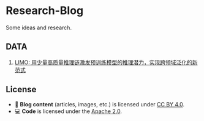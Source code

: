 # Research-Blog
Some ideas and research.

## DATA

1. [LIMO: 用少量高质量推理链激发预训练模型的推理潜力，实现跨领域泛化的新范式](https://github.com/sfsun67/Research-Blog/blob/main/LIMO%20用少量高质量推理链激发预训练模型的推理潜力，实现跨领域泛化的新范式.md)








## License

- 📜 **Blog content** (articles, images, etc.) is licensed under 
  [CC BY 4.0](https://creativecommons.org/licenses/by/4.0/).
- 💻 **Code** is licensed under the [Apache 2.0](LICENSE).

